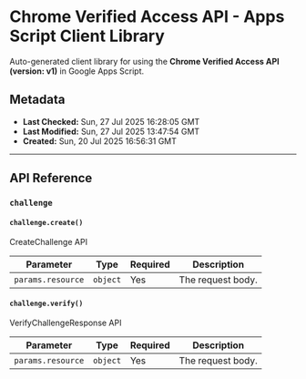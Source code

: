 # Chrome Verified Access API - Apps Script Client Library

Auto-generated client library for using the **Chrome Verified Access API (version: v1)** in Google Apps Script.

## Metadata

- **Last Checked:** Sun, 27 Jul 2025 16:28:05 GMT
- **Last Modified:** Sun, 27 Jul 2025 13:47:54 GMT
- **Created:** Sun, 20 Jul 2025 16:56:31 GMT



---

## API Reference

### `challenge`

#### `challenge.create()`

CreateChallenge API

| Parameter | Type | Required | Description |
|---|---|---|---|
| `params.resource` | `object` | Yes | The request body. |

#### `challenge.verify()`

VerifyChallengeResponse API

| Parameter | Type | Required | Description |
|---|---|---|---|
| `params.resource` | `object` | Yes | The request body. |